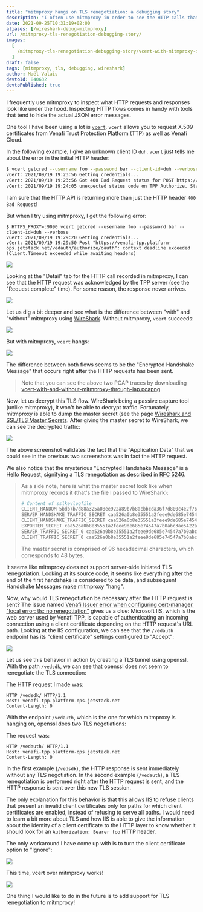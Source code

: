 ```yaml
---
title: "mitmproxy hangs on TLS renegotiation: a debugging story"
description: "I often use mitmproxy in order to see the HTTP calls that programs are making under the hood. vcert, a tool used for operating Venafi TPP and Venafi Cloud, did not seem to be working with mitmproxy. This post presents the steps I took to discover that the issue comes from an unsupported feature of mitmproxy: TLS renegotiation."
date: 2021-09-25T10:31:19+02:00
aliases: [/wireshark-debug-mitmproxy]
url: /mitmproxy-tls-renegotiation-debugging-story/
images:
  [
    /mitmproxy-tls-renegotiation-debugging-story/vcert-with-mitmproxy-decrypted.png,
  ]
draft: false
tags: [mitmproxy, tls, debugging, wireshark]
author: Maël Valais
devtoId: 840632
devtoPublished: true
---
```


I frequently use mitmproxy to inspect what HTTP requests and responses look like under the hood. Inspecting HTTP flows comes in handy with tools that tend to hide the actual JSON error messages.

One tool I have been using a lot is [`vcert`](https://github.com/Venafi/vcert). `vcert` allows you to request X.509 certificates from Venafi Trust Protection Platform (TTP) as well as Venafi Cloud.

In the following example, I give an unknown client ID `duh`. `vcert` just tells me about the error in the initial HTTP header:

```sh
$ vcert getcred --username foo --password bar --client-id=duh --verbose
vCert: 2021/09/19 19:23:56 Getting credentials...
vCert: 2021/09/19 19:23:56 Got 400 Bad Request status for POST https://venafi-tpp.platform-ops.jetstack.net/vedauth/authorize/oauth
vCert: 2021/09/19 19:24:05 unexpected status code on TPP Authorize. Status: 400 Bad Request
```

I am sure that the HTTP API is returning more than just the HTTP header `400 Bad Request`!

But when I try using mitmproxy, I get the following error:

```
$ HTTPS_PROXY=:9090 vcert getcred --username foo --password bar --client-id=duh --verbose
vCert: 2021/09/19 19:29:20 Getting credentials...
vCert: 2021/09/19 19:29:50 Post "https://venafi-tpp.platform-ops.jetstack.net/vedauth/authorize/oauth": context deadline exceeded (Client.Timeout exceeded while awaiting headers)
```

![](vcert-hanging.png)

Looking at the "Detail" tab for the HTTP call recorded in mitmproxy, I can see that the HTTP request was acknowledged by the TPP server (see the "Request complete" time). For some reason, the response never arrives.

![](mitmproxy-request-received.png)

Let us dig a bit deeper and see what is the difference between "with" and "without" mitmproxy using [WireShark](https://www.wireshark.org/). Without mitmproxy, `vcert` succeeds:

![](vcert-without-mitmproxy-encrypted.png)

But with mitmproxy, `vcert` hangs:

![](vcert-with-mitmproxy-encrypted.png)

The difference between both flows seems to be the "Encrypted Handshake Message" that occurs right after the HTTP requests has been sent.

> Note that you can see the above two PCAP traces by downloading [vcert-with-and-without-mitmproxy-through-iap.pcapng](vcert-with-and-without-mitmproxy-through-iap.pcapng).

Now, let us decrypt this TLS flow. WireShark being a passive capture tool (unlike mitmproxy), it won't be able to decrypt traffic. Fortunately, mitmproxy is able to dump the master secret (see the page [Wireshark and SSL/TLS Master Secrets](https://docs.mitmproxy.org/stable/howto-wireshark-tls/). After giving the master secret to WireShark, we can see the decrypted traffic:

![](vcert-with-mitmproxy-decrypted.png)

The above screenshot validates the fact that the "Application Data" that we could see in the previous two screenshots was in fact the HTTP request.

We also notice that the mysterious "Encrypted Handshake Message" is a Hello Request, signifying a TLS renegotiation as described in [RFC 5246](https://datatracker.ietf.org/doc/html/rfc5246#section-7.4.1.1).

> As a side note, here is what the master secret look like when mitmproxy records it (that's the file I passed to WireShark):
>
> ```sh
> # Content of sslkeylogfile
> CLIENT_RANDOM 5bdb7b7d88a325a08ee922a89b7b8acbbcda36f7d800c4e2f763b4689cfd870b 083f22af3099558997f784c47c4145dd9155c20f97fa5701bffe7003d80c7ad31801cfabb9be5838bf8f4f58e6b971f7
> SERVER_HANDSHAKE_TRAFFIC_SECRET caa526a0b8e35551a2feee9de685e74547a7b0abc3ae5422a4bebe42d74132b4 7ac126e6a9b651ee9585a902248ac5bc5cdfa3a8989852f491b52ec013a9be170dce24076c305c5b9e7209c325a9f530
> CLIENT_HANDSHAKE_TRAFFIC_SECRET caa526a0b8e35551a2feee9de685e74547a7b0abc3ae5422a4bebe42d74132b4 37fa20e94a385b79901a0615ef7c2de091e98757e85958deb9a242a3b0bed74e3be290d816555a3da816dd60d4f0c9f3
> EXPORTER_SECRET caa526a0b8e35551a2feee9de685e74547a7b0abc3ae5422a4bebe42d74132b4 d436ff8840245be887e15d11000a98d971df4f1f0d825b7eb470a37fe2e9f7d1759967fe52e055cb9b5e74373e36f276
> SERVER_TRAFFIC_SECRET_0 caa526a0b8e35551a2feee9de685e74547a7b0abc3ae5422a4bebe42d74132b4 615847eb91285a78981cf5072a9597e2ef4549c92d695818b9e05c270950b5ec88fcb62969b353b38ea2cd18597ee01d
> CLIENT_TRAFFIC_SECRET_0 caa526a0b8e35551a2feee9de685e74547a7b0abc3ae5422a4bebe42d74132b4 4705201529b85b5cbdcbd74dfdf5cf2019ff9e520de551d2aaaa14962668ed3aa0a79416d1795d5eb53be93ddeb077de
> ```
>
> The master secret is comprised of 96 hexadecimal characters, which corresponds to 48 bytes.

It seems like mitmproxy does not support server-side initiated TLS renegotiation. Looking at its source code, it seems like everything after the end of the first handshake is considered to be data, and subsequent Handshake Messages make mitmproxy "hang".

Now, why would TLS renegotiation be necessary after the HTTP request is sent? The issue named [Venafi Issuer error when configuring cert-manager. "local error: tls: no renegotiation"](https://github.com/Venafi/vcert/issues/148) gives us a clue: Microsoft IIS, which is the web server used by Venafi TPP, is capable of authenticating an incoming connection using a client certificate depending on the HTTP request's URL path. Looking at the IIS configuration, we can see that the `/vedauth` endpoint has its "client certificate" settings configured to "Accept":

![](ssl-settings-accept.png)

Let us see this behavior in action by creating a TLS tunnel using openssl. With the path `/vedsdk`, we can see that openssl does not seem to renegotiate the TLS connection:

<script id="asciicast-cAS7XfBwpKby1F7vHZOXRAqZK" src="https://asciinema.org/a/cAS7XfBwpKby1F7vHZOXRAqZK.js" async></script>

The HTTP request I made was:

```http
HTTP /vedsdk/ HTTP/1.1
Host: venafi-tpp.platform-ops.jetstack.net
Content-Length: 0
```

With the endpoint `/vedauth`, which is the one for which mitmproxy is hanging on, openssl does two TLS negotiations:

<script id="asciicast-nrlOK86ycQ8Legbz7wtYaoUWA" src="https://asciinema.org/a/nrlOK86ycQ8Legbz7wtYaoUWA.js" async></script>

The request was:

```http
HTTP /vedauth/ HTTP/1.1
Host: venafi-tpp.platform-ops.jetstack.net
Content-Length: 0
```

In the first example (`/vedsdk`), the HTTP response is sent immediately without any TLS negotiation. In the second example (`/vedauth`), a TLS renegotiation is performed right after the HTTP request is sent, and the HTTP response is sent over this new TLS session.

The only explanation for this behavior is that this allows IIS to refuse clients that present an invalid client certificates only for paths for which client certificates are enabled, instead of refusing to serve all paths. I would need to learn a bit more about TLS and how IIS is able to give the information about the identity of a client certificate to the HTTP layer to know whether it should look for an `Authorization: Bearer foo` HTTP header.

The only workaround I have come up with is to turn the client certificate option to "Ignore":

![](ssl-settings-ignore.png)

This time, vcert over mitmproxy works!

![](vcert-working.png)

One thing I would like to do in the future is to add support for TLS renegotiation to mitmproxy!
